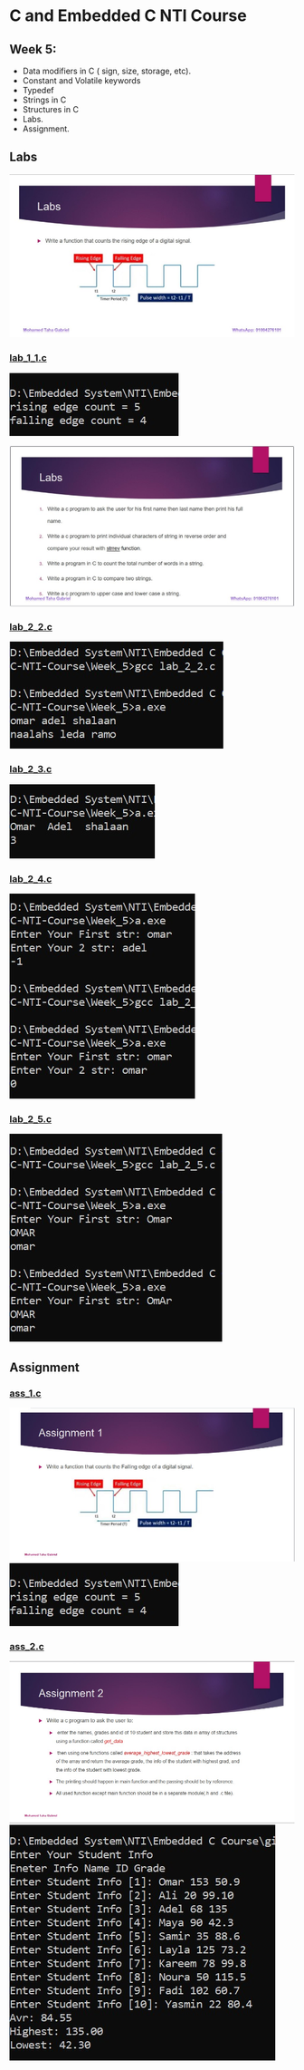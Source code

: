 # C and Embedded C NTI Course 

## Week 5:
-   Data modifiers in C ( sign, size, storage, etc).
-   Constant and Volatile keywords
-   Typedef
-   Strings in C
-   Structures in C
-   Labs.
-   Assignment.

## Labs
![Lab_1](./Week_5_Labs_ASS/Lab_1.jpg)

### [lab_1_1.c](./lab_1_1.c)
![lab_1_1.c](./lab_1_1.jpg)

![Lab_2](./Week_5_Labs_ASS/Lab_2.jpg)

### [lab_2_2.c](./lab_2_2.c)
![lab_2_2.c](./lab_2_2.jpg)

### [lab_2_3.c](./lab_2_3.c)
![lab_2_3.c](./lab_2_3.jpg)

### [lab_2_4.c](./lab_2_4.c)
![lab_2_4.c](./lab_2_4.jpg)

### [lab_2_5.c](./lab_2_5.c)
![lab_2_5.c](./lab_2_5.jpg)


## Assignment

### [ass_1.c](./lab_1_1.c)
![ASS_1](./Week_5_Labs_ASS/ASS_1.jpg)
![lab_1_1](./lab_1_1.jpg)

### [ass_2.c](./lab_3.c)
![ASS_2](./Week_5_Labs_ASS/ASS_2.jpg)
![lab_3](./lab_3.jpg)


